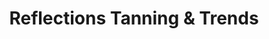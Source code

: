 ---
title: "Reflections Tanning & Trends"
url: /logansport/reflections-tanning-and-trends/
shop: clothes
---